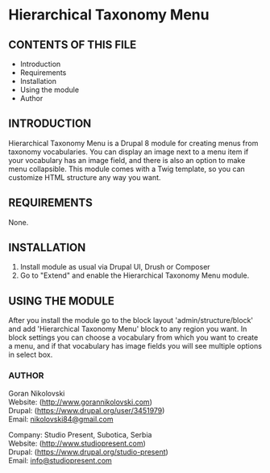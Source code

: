 # Hierarchical Taxonomy Menu

## CONTENTS OF THIS FILE

  * Introduction
  * Requirements
  * Installation
  * Using the module
  * Author

## INTRODUCTION

Hierarchical Taxonomy Menu is a Drupal 8 module for creating menus from taxonomy
vocabularies. You can display an image next to a menu item if your vocabulary
has an image field, and there is also an option to make menu collapsible. This
module comes with a Twig template, so you can customize HTML structure any way
you want.

## REQUIREMENTS

None.

## INSTALLATION

1. Install module as usual via Drupal UI, Drush or Composer
2. Go to "Extend" and enable the Hierarchical Taxonomy Menu module.

## USING THE MODULE

After you install the module go to the block layout 'admin/structure/block' and
add 'Hierarchical Taxonomy Menu' block to any region you want. In block settings
you can choose a vocabulary from which you want to create a menu, and if that
vocabulary has image fields you will see multiple options in select box.

### AUTHOR

Goran Nikolovski  
Website: (http://www.gorannikolovski.com)  
Drupal: (https://www.drupal.org/user/3451979)  
Email: nikolovski84@gmail.com  

Company: Studio Present, Subotica, Serbia  
Website: (http://www.studiopresent.com)  
Drupal: (https://www.drupal.org/studio-present)      
Email: info@studiopresent.com
